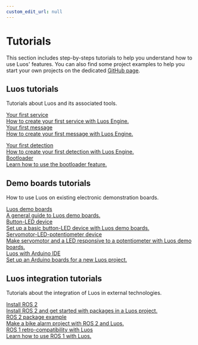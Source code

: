 ```yaml
---
custom_edit_url: null
---
```


# Tutorials

This section includes step-by-steps tutorials to help you understand how to use Luos' features. You can also find some project examples to help you start your own projects on the dedicated [GitHub page](https://github.com/Luos-io/Examples).

## Luos tutorials

Tutorials about Luos and its associated tools.

<div className="cust_square_wrapper">
  <a href="/tutorials/your-first-service/your-first-service"><div className="cust_square">
    <div className="cust_landing_title">Your first service</div>
    <div className="cust_landing_seperator"></div>
    <div className="cust_landing_text">How to create your first service with Luos Engine.</div>  
  </div></a>
  <a href="/tutorials/your-first-message/your-first-message"><div className="cust_square">
    <div className="cust_landing_title">Your first message</div>
    <div className="cust_landing_seperator"></div>
    <div className="cust_landing_text">How to create your first message with Luos Engine.</div>  
  </div></a>

<a href="/tutorials/your-first-detection/your-first-detection"><div className="cust_square">
<div className="cust_landing_title">Your first detection</div>
<div className="cust_landing_seperator"></div>
<div className="cust_landing_text">How to create your first detection with Luos Engine.</div>

  </div></a>
  <a href="/tutorials/luos-and-tools/bootloader"><div className="cust_square">
    <div className="cust_landing_title">Bootloader</div>
    <div className="cust_landing_seperator"></div>
    <div className="cust_landing_text">Learn how to use the bootloader feature.</div>  
  </div></a>
</div>

## Demo boards tutorials

How to use Luos on existing electronic demonstration boards.

<div className="cust_square_wrapper">
  <a href="/tutorials/demo-boards/luos-demo-boards"><div className="cust_square">
    <div className="cust_landing_title">Luos demo boards</div>
    <div className="cust_landing_seperator"></div>
    <div className="cust_landing_text">A general guide to Luos demo boards.</div>  
  </div></a>
  <a href="/tutorials/demo-boards/button-led"><div className="cust_square">
    <div className="cust_landing_title">Button-LED device</div>
    <div className="cust_landing_seperator"></div>
    <div className="cust_landing_text">Set up a basic button-LED device with Luos demo boards.</div>  
  </div></a>
  <a href="/tutorials/demo-boards/servomotor"><div className="cust_square">
    <div className="cust_landing_title">Servomotor-LED-potentiometer device</div>
    <div className="cust_landing_seperator"></div>
    <div className="cust_landing_text">Make servomotor and a LED responsive to a potentiometer with Luos demo boards.</div>  
  </div></a>
  <a href="/tutorials/demo-boards/arduino"><div className="cust_square">
    <div className="cust_landing_title">Luos with Arduino IDE</div>
    <div className="cust_landing_seperator"></div>
    <div className="cust_landing_text">Set up an Arduino boards for a new Luos project.</div>  
  </div></a>
</div>

## Luos integration tutorials

Tutorials about the integration of Luos in external technologies.

<div className="cust_square_wrapper">
  <a href="/tutorials/luos-integration/install-ros2"><div className="cust_square">
    <div className="cust_landing_title">Install ROS 2</div>
    <div className="cust_landing_seperator"></div>
    <div className="cust_landing_text">Install ROS 2 and get started with packages in a Luos project.</div>  
  </div></a>
  <a href="/tutorials/luos-integration/ros2-package-example"><div className="cust_square">
    <div className="cust_landing_title">ROS 2 package example</div>
    <div className="cust_landing_seperator"></div>
    <div className="cust_landing_text">Make a bike alarm project with ROS 2 and Luos.</div>  
  </div></a>
  <a href="/tutorials/luos-integration/ros1-retrocompatibility"><div className="cust_square">
    <div className="cust_landing_title">ROS 1 retro-compatibility with Luos</div>
    <div className="cust_landing_seperator"></div>
    <div className="cust_landing_text">Learn how to use ROS 1 with Luos.</div>  
  </div></a>
</div>
